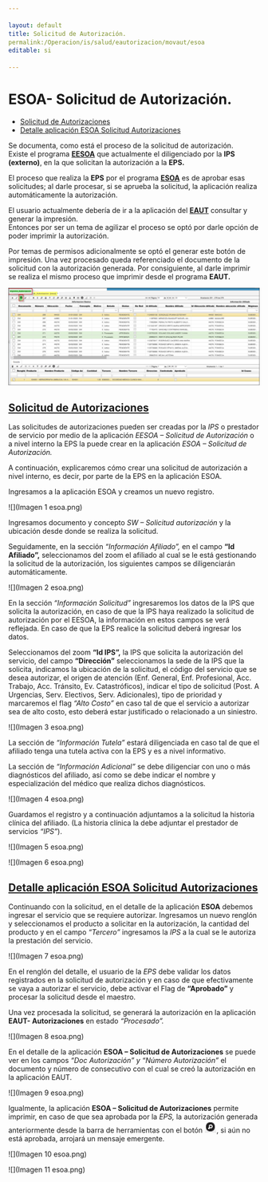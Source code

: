 ```yaml
--- 

layout: default  
title: Solicitud de Autorización.  
permalink:/Operacion/is/salud/eautorizacion/movaut/esoa  
editable: si  

---  
```


# ESOA- Solicitud de Autorización.  

+ [Solicitud de Autorizaciones](http://docs.oasiscom.com/Operacion/is/salud/eautorizacion/movaut/esoa#solicitud-de-autorizaciones)
+ [Detalle aplicación ESOA Solicitud Autorizaciones](http://docs.oasiscom.com/Operacion/is/salud/eautorizacion/movaut/esoa#detalle-aplicación-esoa-solicitud-autorizaciones)


Se documenta, como está el proceso de la solicitud de autorización.  
Existe el programa [**EESOA**]() que actualmente el diligenciado por la **IPS (externo)**, en la que solicitan la autorización a la **EPS.**  

El proceso que realiza la **EPS** por el programa [**ESOA**](http://docs.oasiscom.com/Operacion/is/salud/eautorizacion/movaut/esoa#solicitud-de-autorizaciones) es de aprobar esas solicitudes; al darle procesar, si se aprueba la solicitud, la aplicación realiza automáticamente la autorización.  

El usuario actualmente debería de ir a la aplicación del [**EAUT**]() consultar y generar la impresión.  
Entonces por ser un tema de agilizar el proceso se optó por darle opción de poder imprimir la autorización.

Por temas de permisos adicionalmente se optó el generar este botón de impresión.
Una vez procesado queda referenciado el documento de la solicitud con la autorización generada.
Por consiguiente, al darle imprimir se realiza el mismo proceso que imprimir desde el programa **EAUT.**  

![](esoa1.png) 

## [Solicitud de Autorizaciones](http://docs.oasiscom.com/Operacion/is/salud/eautorizacion/movaut/esoa#solicitud-de-autorizaciones)

Las solicitudes de autorizaciones pueden ser creadas por la *IPS* o prestador de servicio por medio de la aplicación *EESOA – Solicitud de Autorización* o a nivel interno la EPS la puede crear en la aplicación *ESOA – Solicitud de Autorización.*

A continuación, explicaremos cómo crear una solicitud de autorización a nivel interno, es decir, por parte de la EPS en la aplicación ESOA.

Ingresamos a la aplicación ESOA y creamos un nuevo registro.

![](Imagen 1 esoa.png) 

Ingresamos documento y concepto *SW – Solicitud autorización* y la ubicación desde donde se realiza la solicitud.

Seguidamente, en la sección *“Información Afiliado”,* en el campo **“Id Afiliado”,** seleccionamos del zoom el afiliado al cual se le está gestionando la solicitud de la autorización, los siguientes campos se diligenciarán automáticamente.

![](Imagen 2 esoa.png) 

En la sección *“Información Solicitud”* ingresaremos los datos de la IPS que solicita la autorización, en caso de que la IPS haya realizado la solicitud de autorización por el EESOA, la información en estos campos se verá reflejada. En caso de que la EPS realice la solicitud deberá ingresar los datos.

Seleccionamos del zoom **“Id IPS”,** la IPS que solicita la autorización del servicio, del campo **“Dirección”** seleccionamos la sede de la IPS que la solicita, indicamos la ubicación de la solicitud, el código del servicio que se desea autorizar, el origen de atención (Enf. General, Enf. Profesional, Acc. Trabajo, Acc. Tránsito, Ev. Catastróficos), indicar el tipo de solicitud (Post. A Urgencias, Serv. Electivos, Serv. Adicionales), tipo de prioridad y marcaremos el flag *“Alto Costo”* en caso tal de que el servicio a autorizar sea de alto costo, esto deberá estar justificado o relacionado a un siniestro.

![](Imagen 3 esoa.png) 

La sección de *“Información Tutela”* estará diligenciada en caso tal de que el afiliado tenga una tutela activa con la EPS y es a nivel informativo.

La sección de *“Información Adicional”* se debe diligenciar con uno o más diagnósticos del afiliado, así como se debe indicar el nombre y especialización del médico que realiza dichos diagnósticos.

![](Imagen 4 esoa.png) 

Guardamos el registro y a continuación adjuntamos a la solicitud la historia clínica del afiliado. (La historia clínica la debe adjuntar el prestador de servicios *“IPS”*).

![](Imagen 5 esoa.png) 

![](Imagen 6 esoa.png) 

## [Detalle aplicación ESOA Solicitud Autorizaciones](http://docs.oasiscom.com/Operacion/is/salud/eautorizacion/movaut/esoa#detalle-aplicación-esoa–solicitud-autorizaciones)

Continuando con la solicitud, en el detalle de la aplicación **ESOA** debemos ingresar el servicio que se requiere autorizar. Ingresamos un nuevo renglón y seleccionamos el producto a solicitar en la autorización, la cantidad del producto y en el campo *“Tercero”* ingresamos la *IPS* a la cual se le autoriza la prestación del servicio.

![](Imagen 7 esoa.png) 

En el renglón del detalle, el usuario de la *EPS* debe validar los datos registrados en la solicitud de autorización y en caso de que efectivamente se vaya a autorizar el servicio, debe activar el Flag de **“Aprobado”** y procesar la solicitud desde el maestro.

Una vez procesada la solicitud, se generará la autorización en la aplicación **EAUT- Autorizaciones** en estado *“Procesado”.*

![](Imagen 8 esoa.png) 

En el detalle de la aplicación **ESOA – Solicitud de Autorizaciones** se puede ver en los campos *“Doc Autorización” y “Número Autorización”* el documento y número de consecutivo con el cual se creó la autorización en la aplicación EAUT. 

![](Imagen 9 esoa.png) 

Igualmente, la aplicación **ESOA – Solicitud de Autorizaciones** permite imprimir, en caso de que sea aprobada por la *EPS,* la autorización generada anteriormente desde la barra de herramientas con el botón ![](lupa.png), si aún no está aprobada, arrojará un mensaje emergente.

![](Imagen 10 esoa.png) 

![](Imagen 11 esoa.png) 























